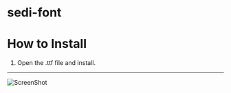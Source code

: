 sedi-font
==========

# How to Install
1. Open the .ttf file and install.

----------

![ScreenShot](http://i.imgur.com/RhtmNTr.png)
